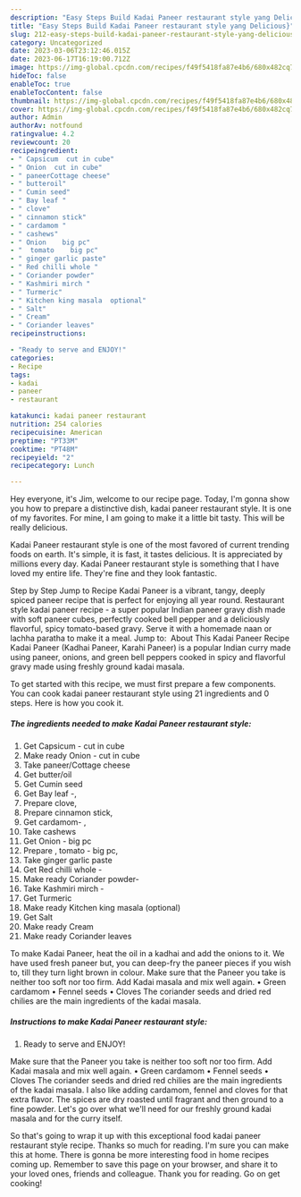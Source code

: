 ```yaml
---
description: "Easy Steps Build Kadai Paneer restaurant style yang Delicious}"
title: "Easy Steps Build Kadai Paneer restaurant style yang Delicious}"
slug: 212-easy-steps-build-kadai-paneer-restaurant-style-yang-delicious
category: Uncategorized
date: 2023-03-06T23:12:46.015Z
date: 2023-06-17T16:19:00.712Z
image: https://img-global.cpcdn.com/recipes/f49f5418fa87e4b6/680x482cq70/kadai-paneer-restaurant-style-recipe-main-photo.jpg
hideToc: false
enableToc: true
enableTocContent: false
thumbnail: https://img-global.cpcdn.com/recipes/f49f5418fa87e4b6/680x482cq70/kadai-paneer-restaurant-style-recipe-main-photo.jpg
cover: https://img-global.cpcdn.com/recipes/f49f5418fa87e4b6/680x482cq70/kadai-paneer-restaurant-style-recipe-main-photo.jpg
author: Admin
authorAv: notfound
ratingvalue: 4.2
reviewcount: 20
recipeingredient:
- " Capsicum  cut in cube"
- " Onion  cut in cube"
- " paneerCottage cheese"
- " butteroil"
- " Cumin seed"
- " Bay leaf "
- " clove"
- " cinnamon stick"
- " cardamom "
- " cashews"
- " Onion    big pc"
- "  tomato    big pc"
- " ginger garlic paste"
- " Red chilli whole "
- " Coriander powder"
- " Kashmiri mirch "
- " Turmeric"
- " Kitchen king masala  optional"
- " Salt"
- " Cream"
- " Coriander leaves"
recipeinstructions:

- "Ready to serve and ENJOY!"
categories:
- Recipe
tags:
- kadai
- paneer
- restaurant

katakunci: kadai paneer restaurant 
nutrition: 254 calories
recipecuisine: American
preptime: "PT33M"
cooktime: "PT48M"
recipeyield: "2"
recipecategory: Lunch

---
```



Hey everyone, it's Jim, welcome to our recipe page. Today, I'm gonna show you how to prepare a distinctive dish, kadai paneer restaurant style. It is one of my favorites. For mine, I am going to make it a little bit tasty. This will be really delicious.

Kadai Paneer restaurant style is one of the most favored of current trending foods on earth. It's simple, it is fast, it tastes delicious. It is appreciated by millions every day. Kadai Paneer restaurant style is something that I have loved my entire life. They're fine and they look fantastic.

Step by Step Jump to Recipe Kadai Paneer is a vibrant, tangy, deeply spiced paneer recipe that is perfect for enjoying all year round. Restaurant style kadai paneer recipe - a super popular Indian paneer gravy dish made with soft paneer cubes, perfectly cooked bell pepper and a deliciously flavorful, spicy tomato-based gravy. Serve it with a homemade naan or lachha paratha to make it a meal. Jump to: ️ About This Kadai Paneer Recipe Kadai Paneer (Kadhai Paneer, Karahi Paneer) is a popular Indian curry made using paneer, onions, and green bell peppers cooked in spicy and flavorful gravy made using freshly ground kadai masala.


To get started with this recipe, we must first prepare a few components. You can cook kadai paneer restaurant style using 21 ingredients and 0 steps. Here is how you cook it.

<!--inarticleads1-->

##### The ingredients needed to make Kadai Paneer restaurant style:

1. Get  Capsicum - cut in cube
1. Make ready  Onion - cut in cube
1. Take  paneer/Cottage cheese
1. Get  butter/oil
1. Get  Cumin seed
1. Get  Bay leaf -,
1. Prepare  clove,
1. Prepare  cinnamon stick,
1. Get  cardamom- ,
1. Take  cashews
1. Get  Onion -   big pc
1. Prepare  , tomato -   big pc,
1. Take  ginger garlic paste
1. Get  Red chilli whole -
1. Make ready  Coriander powder-
1. Take  Kashmiri mirch -
1. Get  Turmeric
1. Make ready  Kitchen king masala  (optional)
1. Get  Salt
1. Make ready  Cream
1. Make ready  Coriander leaves


To make Kadai Paneer, heat the oil in a kadhai and add the onions to it. We have used fresh paneer but, you can deep-fry the paneer pieces if you wish to, till they turn light brown in colour. Make sure that the Paneer you take is neither too soft nor too firm. Add Kadai masala and mix well again. • Green cardamom • Fennel seeds • Cloves The coriander seeds and dried red chilies are the main ingredients of the kadai masala. 

<!--inarticleads2-->

##### Instructions to make Kadai Paneer restaurant style:


1. Ready to serve and ENJOY!

Make sure that the Paneer you take is neither too soft nor too firm. Add Kadai masala and mix well again. • Green cardamom • Fennel seeds • Cloves The coriander seeds and dried red chilies are the main ingredients of the kadai masala. I also like adding cardamom, fennel and cloves for that extra flavor. The spices are dry roasted until fragrant and then ground to a fine powder. Let&#39;s go over what we&#39;ll need for our freshly ground kadai masala and for the curry itself. 

So that's going to wrap it up with this exceptional food kadai paneer restaurant style recipe. Thanks so much for reading. I'm sure you can make this at home. There is gonna be more interesting food in home recipes coming up. Remember to save this page on your browser, and share it to your loved ones, friends and colleague. Thank you for reading. Go on get cooking!
